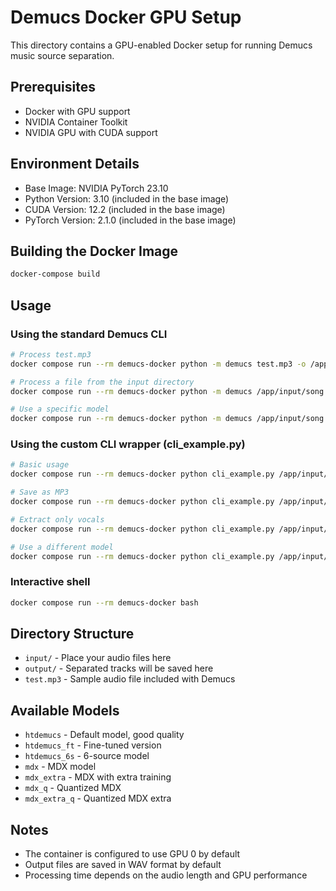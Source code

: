 # Demucs Docker GPU Setup

This directory contains a GPU-enabled Docker setup for running Demucs music source separation.

## Prerequisites

- Docker with GPU support
- NVIDIA Container Toolkit
- NVIDIA GPU with CUDA support

## Environment Details

- Base Image: NVIDIA PyTorch 23.10
- Python Version: 3.10 (included in the base image)
- CUDA Version: 12.2 (included in the base image)
- PyTorch Version: 2.1.0 (included in the base image)

## Building the Docker Image

```bash
docker-compose build
```

## Usage

### Using the standard Demucs CLI

```bash
# Process test.mp3
docker compose run --rm demucs-docker python -m demucs test.mp3 -o /app/output

# Process a file from the input directory
docker compose run --rm demucs-docker python -m demucs /app/input/song.mp3 -o /app/output

# Use a specific model
docker compose run --rm demucs-docker python -m demucs /app/input/song.mp3 -o /app/output -n htdemucs_6s
```

### Using the custom CLI wrapper (cli_example.py)

```bash
# Basic usage
docker compose run --rm demucs-docker python cli_example.py /app/input/song.mp3

# Save as MP3
docker compose run --rm demucs-docker python cli_example.py /app/input/song.mp3 --mp3

# Extract only vocals
docker compose run --rm demucs-docker python cli_example.py /app/input/song.mp3 --two-stems vocals

# Use a different model
docker compose run --rm demucs-docker python cli_example.py /app/input/song.mp3 -m htdemucs_ft
```

### Interactive shell

```bash
docker compose run --rm demucs-docker bash
```

## Directory Structure

- `input/` - Place your audio files here
- `output/` - Separated tracks will be saved here
- `test.mp3` - Sample audio file included with Demucs

## Available Models

- `htdemucs` - Default model, good quality
- `htdemucs_ft` - Fine-tuned version
- `htdemucs_6s` - 6-source model
- `mdx` - MDX model
- `mdx_extra` - MDX with extra training
- `mdx_q` - Quantized MDX
- `mdx_extra_q` - Quantized MDX extra

## Notes

- The container is configured to use GPU 0 by default
- Output files are saved in WAV format by default
- Processing time depends on the audio length and GPU performance
